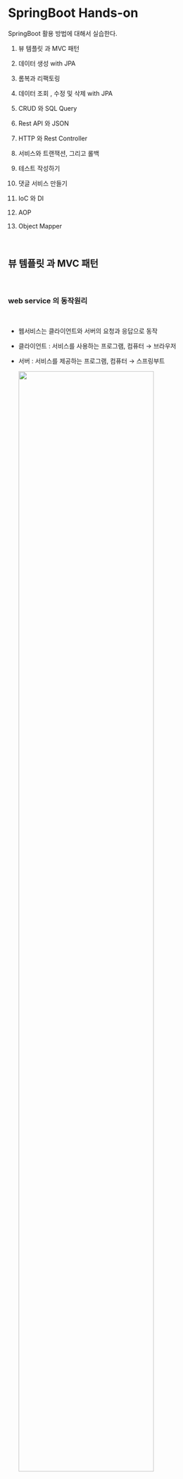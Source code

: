 #  SpringBoot Hands-on
 
SpringBoot 활용 방법에 대해서 실습한다.  

1. 뷰 템플릿 과 MVC 패턴

2. 데이터 생성 with JPA

3. 롬복과 리팩토링

4. 데이터 조회 , 수정 및 삭제  with JPA

5. CRUD 와 SQL Query

6. Rest API 와 JSON 

7. HTTP 와 Rest Controller

8. 서비스와 트랜잭션, 그리고 롤백

9. 테스트 작성하기

10. 댓글 서비스 만들기

11. IoC 와 DI

12. AOP

13. Object Mapper

<br/>

##  뷰 템플릿 과 MVC 패턴


<br/>

### web service 의 동작원리  

<br/>

- 웹서비스는 클라이언트와 서버의 요청과 응답으로 동작
- 클라이언트 : 서비스를 사용하는 프로그램, 컴퓨터 → 브라우저
- 서버 : 서비스를 제공하는 프로그램, 컴퓨터 → 스프링부트

  <img src="./assets/springboot_webservice.png" style="width: 80%; height: auto;"/>  

<br/>

hello world 출력 과정  

<br/>

- 스프링 부트 실행
- src - main - java - 기본패키지 - 메인 메소드를 가진 클래스 실행 (Run)
- Tomcat started on port(s) 8080 (http) → 웹 서버 실행 (동작)
- localhost:8080 → 내 컴퓨터의 서버 주소:포트번호, 포트번호 8080에서
  스프링 부트가 동작
- localhost:8080/hello.html → 'hello world' 출력 → 내 컴퓨터의 8080 
  번호에서 수행되고 있는 서버에게 hello.html 파일 요청  
  localhost:8080/hello.html  : 내 컴퓨터의 8080 번호에서 수행되고 있는 서버에게 hello.html 파일 요청
- src - main  - resources - static - hello.html → static
  폴더에서 파일을 찾아서 그 안의 HTML 코드를 응답으로 전송  

<br/>

### 뷰 템플릿의 필요성과 머스테치  

<br/>

- 웹페이지의 변수를 활용하는 뷰 템플릿과 분야별 담당자를 나누는 MVC 패턴
- 사용자 수마다 생성되는 페이지 ? → 화면을 담당하는 기술인 뷰 템플릿을 통해 극복
- 뷰 템플릿 : 웹 페이지를 하나의 틀로 만들고 변수를 삽입해 틀이 되는 페이지가 
- 변수의 값에 따라서 수많은 페이지로 변화 
- 스프링 부트의 머스테치 (Mustache) : 뷰 템플릿을 만드는 도구 ( Thymeleaf , JSP )
- 뷰 템플릿에는 처리 과정을 담당하는 Controller와 데이터를 관리하는 Model가 존재
- MVC 패턴 : 화면, 처리, 데이터를 각 담당자 별로 나누는 기법

  <img src="./assets/mvc1.png" style="width: 80%; height: auto;"/>  

  앞에 글자를 따서 MVC 라 부름.   
  
  <img src="./assets/mvc2.png" style="width: 60%; height: auto;"/>

<br/>

이제 지난번 생성했던 firstproject 를 intelliJ를 사용하여 오픈한다.  

<br/>

뷰 템플릿의 위치는  

프로젝트명 -> src -> main -> resources -> templates 에  생성한다.  

<img src="./assets/mvc3.png" style="width: 80%; height: auto;"/>  

<br/>

마우스 오른쪽 버튼 클릭하고 New File 선택하고 greetings.mustache 생성한다.  

제일 처음 생성하면 mustache 화일을 인식하지 못한다. plugin 설치 필요.  

<img src="./assets/mvc4.png" style="width: 80%; height: auto;"/>  

<br/>

IntelliJ 에서 Help -> Find Action 으로 이동한다.  

<img src="./assets/mvc5.png" style="width: 80%; height: auto;"/>  

<br/>

plugins입력하고 엔터를 친다.  

<img src="./assets/mvc6.png" style="width: 80%; height: auto;"/>  

<br/>

market place를 선택 한후 mustache를 입력하면 아래와 같이 나오고 첫번째 항목 선택후 Install 한다.  

<img src="./assets/mvc7.png" style="width: 80%; height: auto;"/>  

<br/>

다시 한번 greetings.mustache 생성을 해보면 에러 없이 생성이 된다.    

<img src="./assets/mvc8.png" style="width: 80%; height: auto;"/>

doc를 입력하고 tab을 누르면 자동으로 코드가 생성이 된다.  

<img src="./assets/mvc9.png" style="width: 80%; height: auto;"/>

<br/>

body tag 안에 값을 입력한다.

```html
<body>
    <h1>안녕하세요 반갑습니다.</h1> 
</body>
```  

<br/>

view template 이제 완성이 되었고 이것을 보기 위해서는 controller 가 필요하다.  

<br/>

### 컨트롤러 만들기   

<br/>  

컨트롤러는 아래와 같은 순서로 만든다.  

프로젝트명 -> src -> main -> java -> 기본 패키지 -> 'controller' package 생성   

기본 패키지명 위에서 마우스 오른쪽 키 클릭하고 New -> Package 선택  

<img src="./assets/controller1.png" style="width: 80%; height: auto;"/>  

아래와 같이 창이 뜨면 끝에 controller 이름을 붙여 넣는다.  

<img src="./assets/controller2.png" style="width: 60%; height: auto;"/>  

<br/>

controller 안에 java class를 생성합니다.  
New -> Java Class 선택 하고 FirstController라는 이름으로 생성.  

<img src="./assets/controller3.png" style="width: 80%; height: auto;"/>  

생성한 view template과 controller를 연결해 주기 위한 코드를 작성합니다.  


class 위에 @Controller 라는 Annotation을 입력하면 자동으로 import 가 삽입됩니다.  

<img src="./assets/controller4.png" style="width: 80%; height: auto;"/>  

Auto import가 안되면 Preferences ( 윈도우는 settings ) -> Editor -> General -> Auto import 에서 아래와 같이 체크를 하고 always옵션을 선택한다.  
배제된 항목이 있는지도 확인합니다.  

<img src="./assets/auto_import.png" style="width: 80%; height: auto;"/>  

<br/>

Method 를 추가합니다.  

url 연결 요청을 하기 위해 @GetMapping를 사용합니다.  ( Rest API )  

응답 페이지 설정 을 위해 return "페이지명" 을 입력합니다.  

이 페이지 명은 mustache의 화일명인 greetings 입니다.  
( 페이지명의 파일을 찾아서 브라우저로 전송  )

```java
package com.example.firstproject.controller;

import org.springframework.stereotype.Controller;
import org.springframework.web.bind.annotation.GetMapping;

@Controller
public class FirstController {
    @GetMapping("/hi")
    public String niceToMeetYou() {
        return "greetings";
    }
}
```  

자동으로 import 코드가 생성되지 않으면 import Class를 클릭한다.  

<img src="./assets/controller6.png" style="width: 80%; height: auto;"/> 

서버실행은 메인 method인 FirstprojectApplication 에서 실행하는데 이미 서비스가 기동되어 있으면 rerun (재시작) 아이콘을 한다.  

<br/>

web browser에서 http://localhost:8080/hi 를 입력하면 에러 메시지를 볼 수 있다.  

<img src="./assets/controller7.png" style="width: 60%; height: auto;"/>   

GetMapping의 옆에 지구본 모양을 클릭하면 API를 테스트 할수 있는 기능이 있다.   

Generate request in HTTP Client를 클릭한다.  

<img src="./assets/controller8.png" style="width: 80%; height: auto;"/>

<br/>

Rest API를 테스트 할수 있는 화면이 나오고 왼쪽 녹색 화살표를 클릭하면 테스트가 진행이되고 아래 콘솔 화면에 결과 값이 나온다.  

<img src="./assets/controller9.png" style="width: 80%; height: auto;"/>   

<br/>

데이터  흐름은 다음과 같다.  
 
<img src="./assets/controller10.png" style="width: 80%; height: auto;"/>

이제 뷰페이지에 변수를 삽입을 해 봅니다.  

mustache 화일에서 아래와 같이 {{변수이름}} 을 사용하여 수정합니다.  

```html
<body>
    <h1>{{username}} 반갑습니다.</h1>
</body>
```  

위와 같이 설정하고 재시작 버튼 클릭 한 후 브라우저에서 실행을 하면 아래와 같이 에러가 발생합니다.  

<img src="./assets/controller11.png" style="width: 80%; height: auto;"/>  

username 이라는 변수를 못 찾아서 에러가 발생했고 모델을 만들어서 에러를 제거 해야 합니다.  

<br/>

### 모델 만들기   

<br/>  

페이지에 변수 삽입 + 템플릿 변수를 활용하기 위해 모델을 사용합니다.  

Controller에 Model 받아오기 위해 파라미터에 추가 합니다.  

```java
package com.example.firstproject.controller;

import org.springframework.stereotype.Controller;
import org.springframework.ui.Model;
import org.springframework.web.bind.annotation.GetMapping;

@Controller
public class FirstController {
    @GetMapping("/hi")
    public String niceToMeetYou(Model model) {
        model.addAttribute("username", "jake lee"); //변수 등록
        return "greetings";
    }
}
```  
<br/>

Model class를 인식하지 못하여 붉은색으로 표시되며 import class를 클릭하면 import 가 삽입됩니다.  

<img src="./assets/model1.png" style="width: 80%; height: auto;"/>  

재시작 아이콘을 클릭하여 재기동 하고 웹 브라우저에서 확인 합니다.  

<img src="./assets/model2.png" style="width: 80%; height: auto;"/> 

<br/>

전체 흐름은 다음과 같다.  

<img src="./assets/model3.png" style="width: 100%; height: auto;"/> 


<br/>

## 데이터 생성 with JPA

<br/>

### JPA 

<br/>

JPA란 자바 ORM(Object Relational Mapping) 기술에 대한 API 표준 명세를 의미합니다.  

JPA는 특정 기능을 하는 라이브러리가 아니고, ORM을 사용하기 위한 인터페이스를 모아둔 것입니다.  

JPA는 자바 어플리케이션에서 관계형 데이터베이스를 어떻게 사용해야 하는지를 정의하는 방법중 한 가지 입니다.  

JPA는 단순히 명세이기 때문에 구현이 없습니다.  

JPA를 정의한 javax.persistence 패키지의 대부분은 interface , enum , Exception, 그리고  Annotation 들로 이루어져 있습니다.  

JPA의 핵심이 되는 EntityManager 는 아래와 같이 javax.persistence 패키지 안에 interface 로 정의되어 있습니다.  

JPA를 사용하기 위해서는 JPA를 구현한 Hibernate, EclipseLink, DataNucleus 같은 ORM 프레임워크를 사용해야 합니다.

우리가 Hibernate를 많이 사용하는 이유는 가장 범용적으로 다양한 기능을 제공하기 때문입니다.

<img src="./assets/jpa1.png" style="width: 100%; height: auto;"/> 

<br/>

### Hibernate 

<br/>

Hibernate는 JPA의 구현체 중 하나입니다.  

Hibernate는 SQL을 사용하지 않고 직관적인 코드(메소드)를 사용해 데이터를 조작할 수 있습니다.

Hibernate가 SQL을 직접 사용하지 않는다고 해서 JDBC API를 사용하지 않는 것은 아닙니다.

Hibernate가 지원하는 메소드 내부에서는 JDBC API가 동작하고 있으며, 단지 개발자가 직접 SQL을 작성하지 않을 뿐 입니다.

<img src="./assets/jpa2.png" style="width: 100%; height: auto;"/>   

JPA와 Hibernate는 마치 자바의 interface와 해당 interface를 구현한 class와 같은 관계입니다.   

<img src="./assets/jpa3.png" style="width: 100%; height: auto;"/>   

위 사진은 JPA와 Hibernate의 상속 및 구현 관계를 나타낸 것입니다.  

JPA의 핵심인 EntityManagerFactory , EntityManager , EntityTransaction 을 Hibernate에서는 각각 SessionFactory , Session , Transaction 으로 상속받고 각각 Impl로 구현하고 있음을 확인할 수 있습니다.  

<br/>

### Spring Data JPA 

<br/>

Spring Data JPA는 Spring에서 제공하는 모듈 중 하나로 JPA를 쉽고 편하게 사용할 수 있도록 도와줍니다.  

기존에 JPA를 사용하려면 EntityManager를 주입받아 사용해야 하지만,  
Spring Data JPA는 JPA를 한단계 더 추상화 시킨 Repository 인터페이스를 제공합니다.  

Spring Data JPA가 JPA를 추상화 했다는 말은, Spring Data JPA의 Repository의 구현에서 JPA를 사용하고 있다는 것입니다.  

사용자가 Repository 인터페이스에 정해진 규칙대로 메소드를 입력하면,  
Spring이 알아서 해당 메소드 이름에 적합한 쿼리를 날리는 구현체를 만들어서 Bean으로 등록해줍니다.  

<img src="./assets/jpa4.png" style="width: 80%; height: auto;"/>

<br/>

### Hibernate와 Spring Data JPA의 차이점
 
<br/>

하이버네이트는 JPA 구현체이고, 스프링 데이터 JPA는 JPA에 대한 데이터 접근의 추상화라고 말할 수 있습니다.  

스프링 데이터 JPA는 GenericDao라는 커스텀 구현체를 제공합니다. 이것의 메소드의 명칭으로 JPA 쿼리들을 생성할 수 있습니다.   

Spring Data를 사용하면 Hibernate, Eclipse Link 등의 JPA 구현체를 사용할 수 있습니다.  

또 한가지는 @Transaction 어노테이션을 통해 트랜잭션 영역을 선언하여 관리할 수 있습니다.  

Hibernate는 낮은 결합도의 이점을 살린 ORM 프레임워크로써 API 레퍼런스를 제공합니다.  

여기서 반드시 기억해야할 점은 Spring Data JPA는 항상 Hibernate와 같은 JPA 구현체가 필요합니다.  

<br/>

### Spring Data JPA로 데이터 생성하기  
 
<br/>

이번 예제는 H2 라고하는 SpringBoot에서 제공하는 메모리 DB를 사용합니다.  

<img src="./assets/spring_data_jpa1.png" style="width: 80%; height: auto;"/>  


Database는 SQL만 이해를 하고 Java 라는 언어를 이해를 하지 못한다.  

<img src="./assets/spring_data_jpa2.png" style="width: 80%; height: auto;"/>  

Java에서 DB에서 명령하기 위해 JPA를 사용한다.  

<img src="./assets/spring_data_jpa4.png" style="width: 80%; height: auto;"/>  

<br/>

JPA 와 H2 DB 를 사용하기 위해서는 project 구성시 Dependency에 추가 해야한다.  

<img src="./assets/spring_data_jpa3.png" style="width: 80%; height: auto;"/>  

JPA 핵심 도구는 Entity 와 Repository로 구성.  

<img src="./assets/spring_data_jpa5.png" style="width: 80%; height: auto;"/>  

Entity는 Java 객체를 DB가 이해 할수 있도록 규격화 한다.  

<img src="./assets/spring_data_jpa6.png" style="width: 80%; height: auto;"/>  

Repository는 DB에 전달하고 실행하는 기능을 담당한다.  

<img src="./assets/spring_data_jpa7.png" style="width: 80%; height: auto;"/>

이제 DTO를 Entity로 변환하고 Repository를 통해 DB에 저장하는 시나리오를 개발해 본다.  

<img src="./assets/spring_data_jpa8.png" style="width: 80%; height: auto;"/>  

- DTO : DTO(Data Transfer Object) 는 계층 간 데이터 교환을 하기 위해 사용하는 객체로, DTO는 로직을 가지지 않는 순수한 데이터 객체(getter & setter 만 가진 클래스)입니다.  

- VO : VO(Value Object) 값 오브젝트로써 값을 위해 쓰입니다.   

  read-Only 특징(사용하는 도중에 변경 불가능하며 오직 읽기만 가능)을 가집니다.  

  DTO와 유사하지만 DTO는 setter를 가지고 있어 값이 변할 수 있습니다.

<br/>

1단계 : Form에서 데이터를 DTO를 통해 Controller로 가져온다.  

<img src="./assets/spring_data_jpa9.png" style="width: 80%; height: auto;"/>  

<br/>

입력 폼을 만듭니다.  

../templates/articles/new.mustache
```html
<form class="container" action="/articles/create" method="post">
    <div class="mb-3">
        <label class="form-label">제목</label>
        <!-- 입력값: title -->
        <input type="text" class="form-control" name="title">
    </div>
    <div class="mb-3">
        <label class="form-label">내용</label>
        <!-- 입력값: content -->
        <textarea class="form-control" rows="3" name="content"></textarea>
    </div>
    <button type="submit" class="btn btn-primary">Submit</button>
</form>
```

<br/>

ArticleController를 생성한다.  

../controller/ArticleController
```java
package com.example.firstproject.controller;
import org.springframework.stereotype.Controller;
import org.springframework.web.bind.annotation.GetMapping;
@Controller
public class ArticleController {
    @GetMapping("/articles/new")
    public String newArticleForm() {
        return "articles/new";
    }
}
```  

<br/>

폼 데이터를 전송한다.    

../templates/articles/new.mustache
```html
<form class="container" action="/articles/create" method="post">
    <div class="mb-3">
        <label class="form-label">제목</label>
        <!-- 입력값: title -->
        <input type="text" class="form-control" name="title">
    </div>
    <div class="mb-3">
        <label class="form-label">내용</label>
        <!-- 입력값: content -->
        <textarea class="form-control" rows="3" name="content"></textarea>
    </div>
    <button type="submit" class="btn btn-primary">Submit</button>
</form>
```  

<br/>

폼 데이터를 받는다.    

<img src="./assets/spring_data_jpa9_1.png" style="width: 80%; height: auto;"/>

../controller/ArticleController
```java
package com.kt.edu.firstproject.controller;

import com.kt.edu.firstproject.dto.ArticleForm;
import org.springframework.stereotype.Controller;
import org.springframework.web.bind.annotation.GetMapping;
import org.springframework.web.bind.annotation.PostMapping;

@Controller
public class ArticleController {
    @GetMapping("/articles/new")
    public String newArticleForm() {
        return "articles/new";
    }
    @PostMapping("/articles/create")
    public String createArticle(ArticleForm form) {
        System.out.println(form.toString());
        return "";
    }
}
```  

<br/>

DTO를 생성한다.  

../dto/ArticleForm
```java
package com.kt.edu.firstproject.dto;

public class ArticleForm {
    private String title;
    private String content;

    public ArticleForm(String title, String content) {
        this.title = title;
        this.content = content;
    }
    @Override
    public String toString() {
        return "ArticleForm{" +
                "title='" + title + '\'' +
                ", content='" + content + '\'' +
                '}';
    }
}
```  

<br/>

2단계 : DTO를 Entity 로 변환한다.    

<img src="./assets/spring_data_jpa10.png" style="width: 80%; height: auto;"/>  

<br/>

Entity를 생성한다.  

../controller/ArticleController
```java
...
@Controller
public class ArticleController {
    ...
    @PostMapping("/articles/create")
    public String createArticle(ArticleForm form) {
        System.out.println(form.toString());
        // 1. Dto를 Entity 변환
        Article article = form.toEntity();
        // 2. Repository에게 Entity를 DB로 저장하게 함
        return "";
    }
}
```   

Article 라인에 붉은 전구가 들어오고 클릭하여 create class를 클릭한다.  

<img src="./assets/spring_data_jpa11.png" style="width: 80%; height: auto;"/>  


Destination Package에는 entity 를 입력한다.  

<img src="./assets/spring_data_jpa12.png" style="width: 80%; height: auto;"/>  

entity 폴더가 생성이 되고 Article이 생성된 것을 확인 할 수 있다.  

<img src="./assets/spring_data_jpa13.png" style="width: 80%; height: auto;"/>  

<br/>

Article class에 entity를 작성한다.  DTO와 유사하다.  

../entity/Article
```java
package com.kt.edu.firstproject.entity;

import jakarta.persistence.Column;
import jakarta.persistence.Entity;
import jakarta.persistence.GeneratedValue;
import jakarta.persistence.Id;

@Entity //DB가 해당 객체를 인식 가능
public class Article {

    @Id   // 대표 값
    @GeneratedValue // 자동생성

    private Long id;

    @Column
    private String title;

    @Column
    private String content;
    public Article(Long id, String title, String content) {
        this.id = id;
        this.title = title;
        this.content = content;
    }


    @Override
    public String toString() {
        return "Article{" +
                "id=" + id +
                ", title='" + title + '\'' +
                ", content='" + content + '\'' +
                '}';
    }
}
```

<br/>

Form 에  Entity로 변환하기 위해 toEntity Method를 생성한다.  

toEntity에 마우스를 가지고 가면 create method 가 나오고 클릭하면 ArticleForm으로 이동하여 method를 만들수 있다.  

<img src="./assets/spring_data_jpa14.png" style="width: 80%; height: auto;"/>  

<br/>

../dto/ArticleForm
```java
package com.example.firstproject.dto;
import com.example.firstproject.entity.Article;
public class ArticleForm {
    ...
    public Article toEntity() {
        return new Article(null, title, content);
    }
}
```  

<br/>

3단계 : 데이터를 저장한다.      

<br/>

ArticleRepository 에  Repository를 추가한다.  

<br/>

../controller/ArticleRepository
```java
...
@Controller
public class ArticleController {
    ...
    private ArticleRepository articleRepository; //추가

    @PostMapping("/articles/create")
    public String createArticle(ArticleForm form) {
        System.out.println(form.toString());
        // 1. Dto를 Entity 변환
        Article article = form.toEntity();
        // 2. Repository에게 Entity를 DB로 저장하게 함
        Article saved = articleRepository.save(article); //추가
        return "";
    }
}
```   

<br/>

Repository를 작성한다.  
먼저 repository 패키지를 생성한다.  
- 이름 : com.kt.edu.firstproject.repository


<img src="./assets/spring_data_jpa15.png" style="width: 80%; height: auto;"/>  

<br/>

repository 패키지 위에서 마우스 오른쪽 버튼을 눌러 ArticleRepository 라는 `Interface` 를 생성한다.  

<img src="./assets/spring_data_jpa16.png" style="width: 80%; height: auto;"/>  

extends 라는 구문은 상속을 받는 다는 의미이며 여기서는 CRUD를 새로 구현할 필요가 없다.  

../repository/ArticleRepository  
```java
ppackage com.kt.edu.firstproject.repository;

import com.kt.edu.firstproject.entity.Article;
import org.springframework.data.repository.CrudRepository;

public interface ArticleRepository extends CrudRepository<Article, Long> {
}
```  

ArticleRepository 가 작성이 되면 ArticleController 로 이동하여 에러난 부분을 수정한다.   ( import class 등 )    

```java
@Controller
public class ArticleController {
// 이전
    private ArticleRepository articleRepository;
```  
<br/>

추가적으로 repository 객체를 생성하지 않고 AutoWired를 추가하면
springboot가 알아서 처리한다.  

```java
@Controller
public class ArticleController {
    // 이후
    @Autowired // 스프링 부트가 미리 생성해놓은 리파지터리 객체를 가져옴(DI)
    private ArticleRepository articleRepository;
```  

<br/>

테스트를 하기 위해 System.out 로직을 삽입한다.  

../controller/ArticleController
```java
package com.kt.edu.firstproject.controller;

import com.kt.edu.firstproject.dto.ArticleForm;
import com.kt.edu.firstproject.entity.Article;
import com.kt.edu.firstproject.repository.ArticleRepository;
import org.springframework.beans.factory.annotation.Autowired;
import org.springframework.stereotype.Controller;
import org.springframework.web.bind.annotation.GetMapping;
import org.springframework.web.bind.annotation.PostMapping;

@Controller
public class ArticleController {

    @Autowired // 스프링 부트가 미리 생성해놓은 리파지터리 객체를 가져옴(DI)
    private ArticleRepository articleRepository;

    @GetMapping("/articles/new")
    public String newArticleForm() {
        return "articles/new";
    }
    @PostMapping("/articles/create")
    public String createArticle(ArticleForm form) {
        System.out.println(form.toString());
        //1. DTO를 를 변환 , entity
        Article article = form.toEntity();
        System.out.println(article.toString());
        
        // 2. Repository에게 Entity를 DB로 저장하게 함
        Article saved = articleRepository.save(article);
        System.out.println(saved.toString());

        return "";
    }
}
```  

<br/>

4단계 : 데이터를 저장 확인.      

<br/>  

<img src="./assets/spring_data_jpa17.png" style="width: 100%; height: auto;"/>  

프로젝트를 재시작하고 웹 브라우저에서 값을 입력하고 submit을 한다.  

<img src="./assets/spring_data_jpa18.png" style="width: 100%; height: auto;"/>  

IntelliJ의 console에 id 값이 1로 되어 있는것을 확인 할 수 있다.  

<img src="./assets/spring_data_jpa19.png" style="width: 100%; height: auto;"/>  

한번더 submit을 하면 id 가 2로 증가가 된다.  

<br/>

5단계 : H2 DB 접속 및 설정      

<br/> 

SpringBoot는 내부적으로 H2 Database 를 사용하며 H2 DB 접근을 위해서는 아래 설정값을 추가한다.  

../resources/application.properties  
```bash
# h2 DB, 웹 콘솔 접근 허용
spring.h2.console.enabled=true
```  

프로젝트 재기동을 하고 웹 브라우저에서 http://localhost:8080/h2-console 를 입력한다.   

처음부터 접속하면 바로 에러가 발생을 한다.  

IntelliJ 화면에서 찾기 ( 맥 기준 : cmd + F) 사용하여 jdbc로 검색하면 아래 내용을 확인 할 수 있다.  

<img src="./assets/spring_data_jpa20.png" style="width: 100%; height: auto;"/> 

url 을 복사해사 웹 브라우저의 h2 web admin의 JDBC URL 에 붙여 넣기하고 connect 한다.  ( url은 재기동시 계속 변경된다. 향후에 고정 하는 방법 설명 예정 )  

<img src="./assets/spring_data_jpa21.png" style="width: 100%; height: auto;"/>  

접속이 성공하면 아래와 같이 나온다.  
ARTICLE 테이블을 선택 하고 RUN 버튼을 클릭하여 데이터를 조회한다.  

<img src="./assets/spring_data_jpa22.png" style="width: 100%; height: auto;"/>  

데이터가 아무것도 조회 되지 않는다. H2 DB는 메모리 DB이기 때문에 재기동하면
데이터가 삭제가 된다.  

이제 웹에서 http://localhost:8080/articles/new 입력하고 다시 데이터를 보내본다.    

데이터 1건이 입력 된 것을 확인 할 수 있다.  

<img src="./assets/spring_data_jpa23.png" style="width: 100%; height: auto;"/>  


<br/>

## 롬복과 리팩토링

<br/>

### Lombok 과 Refactoring

<br/>

롬복 ( Lombok ) 이란 소스를 간소화 시켜주는 라이브러리 이다.  
필수 코드 기입 최소화 및 로깅 기능을 개선 할 수 있다.

<img src="./assets/lombok1.png" style="width: 100%; height: auto;"/>    

리팩토링 ( Refactoring ) 이란 코드의 구조 성능의 개선을 말한다.  


롬복을 설치한다.  ( IntelliJ는 이미 포함이 되어 있음 )
롬복을 설치한 이후에 pom 파일에 아래 내용을 추가한다.  

pom.xml
```bash
<dependency>
    <groupId>org.projectlombok</groupId>
    <artifactId>lombok</artifactId>
    <optional>true</optional>
</dependency>
```  

<br/>

아래와 같이 추가 하면 된다.  

<img src="./assets/lombok2.png" style="width: 100%; height: auto;"/>   

<br/>

M으로 표시된 아이콘이 보이고  Load Maven Changes 라고 나오는데  이것을 클릭한다.  

<img src="./assets/lombok3.png" style="width: 100%; height: auto;"/>   

화면 하단에 아래와 같이 라이브러리를 다운 받기 시작한다. 시간이 좀 소요된다.    

<img src="./assets/lombok4.png" style="width: 100%; height: auto;"/>  

다운이 완료가 되면 오른쪽에 Maven Tab을 클릭하고 Dependency에 가면 라이브러리가 추가 된것을 확인 할 수 있다.   

<img src="./assets/lombok5.png" style="width: 100%; height: auto;"/>   

<br/>

### Lombok 플러그인 설치

<br/>

Intellij 2020.3 버전부터는 Lombok Plugin을 기본으로 제공하고 있습니다. 

이하 버전에서는 상단 Help > Find Action > Plugins > "lombok" 검색 > Install 클릭하여 설치합니다.

<img src="./assets/lombok6.png" style="width: 100%; height: auto;"/>    

설치가 완료되면 IntelliJ 를 재시작합니다.  

plugins를 활성화 하기 위해서 Preferences > Build, Execution, Deployment > Compiler > Annotation Processors에서 Enable annotation processing을 체크해줍니다. 

<img src="./assets/lombok7.png" style="width: 100%; height: auto;"/>    


<br/>

### refactoring

<br/>

Intellij 2020.3 버전부터는 Lombok Plugin을 기본으로 제공하고 있습니다.   

ArticleForm java 화일에서 생성사와 toString을 지우고 Annotation을 추가한다.  

붉은색으로 글씨가 나오기 때문에 import class를 해준다.  

../dto/ArticleForm
```java
package com.kt.edu.firstproject.dto;

import com.kt.edu.firstproject.entity.Article;

@AllArgsConstructor
@ToString
public class ArticleForm {
    private String title;
    private String content;

    public Article toEntity() {
        return new Article(null,title,content);
    }
}
```  

<br/>

Article 화일도 수정한다.  

../entity/Article
```java
package com.kt.edu.firstproject.entity;

import jakarta.persistence.Column;
import jakarta.persistence.Entity;
import jakarta.persistence.GeneratedValue;
import jakarta.persistence.Id;

@Entity
@AllArgsConstructor
@ToString
public class Article {
    @Id
    @GeneratedValue
    private Long id;
    
    @Column
    private String title;
    
    @Column
    private String content;
}
```  

<br/>

로그 남기는 Slf4j 를 사용하고  System.out.println을 대체한다.  

../controller/ArticleController  
```java
package com.kt.edu.firstproject.controller;

import com.kt.edu.firstproject.dto.ArticleForm;
import com.kt.edu.firstproject.entity.Article;
import com.kt.edu.firstproject.repository.ArticleRepository;
import org.springframework.beans.factory.annotation.Autowired;
import org.springframework.stereotype.Controller;
import org.springframework.web.bind.annotation.GetMapping;
import org.springframework.web.bind.annotation.PostMapping;

@Slf4j // 로깅을 위한 롬복 어노테이션
@Controller
public class ArticleController {

    @Autowired // 스프링 부트가 미리 생성해놓은 리파지터리 객체를 가져옴(DI)
    private ArticleRepository articleRepository;

    @GetMapping("/articles/new")
    public String newArticleForm() {
        return "articles/new";
    }
    @PostMapping("/articles/create")
    public String createArticle(ArticleForm form) {
        log.info(form.toString());    // println() 을 로깅으로 대체!

        //1. DTO를 를 변환 , entity
        Article article = form.toEntity();
        log.info(article.toString());    // println() 을 로깅으로 대체!

        // 2. Repository에게 Entity를 DB로 저장하게 함
        Article saved = articleRepository.save(article);
        log.info(saved.toString());   // println() 을 로깅으로 대체!

        return "";
    }
}
```  

프로젝트를 재시동하고 웹 브라우저에서 http://localhost:8080/articles/new 로 접속하여 submit 을 하면 다시 데이터가 생성이 된다.  

<img src="./assets/lombok8.png" style="width: 80%; height: auto;"/> 

log 형태로 system.out보다 더 많은 데이터가 나오는 것을 볼 수 있다.  


<br/>

## 데이터 조회 , 수정 및 삭제 with JPA

<br/>

### 데이터 조회

<br/>

데이터 조회 흐름

<img src="./assets/jpa_read1.png" style="width: 80%; height: auto;"/>    

기존에 생성한 프로젝트는 웹브라우저 를 통하여 데이터를 전달 받았고 우리는
http://localhost:8080/articles/1 이런 형태로 데이터를 조회하고자 한다. ( 1은 테이블의 key 값 )  

데이터를 받아주기 위한 controller를 생성합니다.  
ArticleController가 있기 때문에 아래 처럼 추가합니다.  

- URL요청 처리
  @GetMapping("/articles/{id}")
- URL에서 id를 변수로 가져오기
  @PathVariable   

../controller/ArticleController  
```java
...
@Controller
@Slf4j
public class ArticleController {
    ...
    @GetMapping("/articles/{id}") // 해당 URL요청을 처리 선언
    public String show(@PathVariable Long id) { // URL에서 id를 변수로 가져옴
        log.info("id = " + id);
        return "";
    }
}
```  

재기동을 하고 웹 브라우저에서 http://localhost:8080/articles/1 호출하면 IntelliJ Console에서 로그 정보를 통해 id 가 1인 값이 전달 된것을 확인 할 수 있다.  

<img src="./assets/jpa_read2.png" style="width: 80%; height: auto;"/>   

아래 단계를 통해 데이터를 가져온다.

- 1단계 : id로 데이터를 가져오기 
- 2단계 : 가져온 데이터를 모델에 등록
- 3단계 : 보여줄 페이지를 설정 

<br/> 

<img src="./assets/jpa_read3.png" style="width: 80%; height: auto;"/>   

데이터를 가져오는 것은 Repository의 역할이다.  

findById는 이미 Repository Interface에 정의된 method 이고 여기에
구현을 하면 된다.  ( interface는 껍데기만 있음 )  

../controller/ArticleController
```java
      // 1: id로 데이터를 가져옴!
        Article articleEntity = articleRepository.findById(id).orElse(null);  // orElse는 데이터가 없으면 다른 값 return
        return "";
 ```  

view에서 데이터를 보여주기 위해 가져온 데이터를 모델에 등록한다.  

<img src="./assets/jpa_read4.png" style="width: 80%; height: auto;"/>   

<br/>

show 매개변수에  model 을 추가한다.  

../controller/ArticleController
```java
public String show(@PathVariable Long id, Model model) { // URL에서 id를 변수로 가져옴
        log.info("id = " + id);

        // 1: id로 데이터를 가져옴!
        Article articleEntity = articleRepository.findById(id).orElse(null);  // orElse는 데이터가 없으면 다른 값 return
        // 2: 가져온 데이터를 모델에 등록!
        model.addAttribute("article", articleEntity);
        
        return "";
```  

데이터를 보여 주기 위해 페이지를 설정한다.  
articles 폴더에 show 라는 mustache 파일이 있다고 가정한다.  

../controller/ArticleController
```java
      // 1: id로 데이터를 가져옴!
        Article articleEntity = articleRepository.findById(id).orElse(null);  // orElse는 데이터가 없으면 다른 값 return
        // 2: 가져온 데이터를 모델에 등록!
        model.addAttribute("article", articleEntity);
        // 3: 보여줄 페이지를 설정!
        return "articles/show";
 ```  

 mustache 화일을 만들기 위해서 resourcs > templates > articles로 이동하여 New > File 선택하고 화일명을 입력한다.  
 
<img src="./assets/jpa_read5.png" style="width: 80%; height: auto;"/>   

 ../articles/show.mustache
 ```html
 
<style>
    table, th, td {
        border: 1px solid black;
    }
</style>

<table class="table" style="width:50%">
    <thead>
    <tr>
        <th scope="col">ID</th>
        <th scope="col">Title</th>
        <th scope="col">Content</th>
    </tr>
    </thead>
    <tbody>
    {{#article}}
        <tr>
            <th>{{id}}</th>
            <td>{{title}}</td>
            <td>{{content}}</td>
        </tr>
    {{/article}}
    </tbody>
</table>
 ```  
프로젝트를 재기동하고 웹 브라우저에서  http://localhost:8080/articles/new 를 접속을하고 데이터를 생성한다.   

그리고  http://localhost:8080/articles/1 를 호출 해본다.  
아래와 같은 에러가 발생한다.  

<img src="./assets/jpa_read6.png" style="width: 80%; height: auto;"/>   

entity에 Default 생성자가 없다는 에러 이다.
Default 생성자는 파라미터가 하나도 없는 생성자이다.  
  
```bash
No default constructor for entity: : com.kt.edu.firstproject.entity
```  

Article 자바 화일에 lombok을 이용하여 생성자를 생성한다.  
```bash
...
@Entity
@AllArgsConstructor
@NoArgsConstructor // Default 생성자 추가
@ToString
public class Article {
    @Id
    @GeneratedValue
    private Long id;
...
}
```  

재기동 하면 데이터가 삭제가 되기 때문에 다시 한번 데이터를 입력한다.   

입력 후에  http://localhost:8080/articles/1 를 호출 하면
아래 화면을 볼수 있습니다.  

<img src="./assets/jpa_read7.png" style="width: 80%; height: auto;"/>  


<br/>

### 데이터 전체 조회

<br/>

데이터 전체 조회 흐름

<img src="./assets/jpa_list1.png" style="width: 80%; height: auto;"/>    

ArticleController 에 index라는 메소드를 생성한다.  

../controller/ArticleController  
```java
...
@Controller
@Slf4j
public class ArticleController {
    ...
    @GetMapping("/articles")
    public String index() {
        // 1: 모든 Article을 가져온다!
        // 2: 가져온 Article 묶음을 뷰로 전달!
        // 3: 뷰 페이지를 설정!
        return "";
    }
}
```  

<br/>

controller 흐름  

<img src="./assets/jpa_list2.png" style="width: 80%; height: auto;"/>    

<br/>

Article 데이터를 가져오기 위해서는 Repository가 필요하고 findAll 함수는 모든 데이터를 가져오는 기능을 한다.  

데이터 묶음을 가져오기 위해 List를 사용한다.  

../controller/ArticleController  
```java
...
@Controller
@Slf4j
public class ArticleController {
    ...
    @GetMapping("/articles")
    public String index() {
        // 1: 모든 Article을 가져온다!
        List<Article> articleEntityList = articleRepository.findAll();
        // 2: 가져온 Article 묶음을 뷰로 전달!
        // 3: 뷰 페이지를 설정!
        return "";
    }
}
```  

findAll 함수에 마우스를 올리면 타입이 불일치 하는 것을 알 수 있다.  
이때 캐스팅을 해야 한다.  

<img src="./assets/jpa_list3.png" style="width: 80%; height: auto;"/>    

Iterable로 변경하면 에러가 사라진다.  

../controller/ArticleController  
```java
...
@Controller
@Slf4j
public class ArticleController {
    ...
    @GetMapping("/articles")
    public String index() {
        // 1: 모든 Article을 가져온다!
        Iterable<Article> articleEntityList = articleRepository.findAll();
        // 2: 가져온 Article 묶음을 뷰로 전달!
        // 3: 뷰 페이지를 설정!
        return "";
    }
}
```  

Iterable을 익숙한 ArrayList로 변경해보자.   

repository 폴더로 이동하여 ArticleRepository를 클릭한다.  

<img src="./assets/jpa_list4.png" style="width: 80%; height: auto;"/>   

ArticleRepository는 CrudRepository를 오버라이딩 하여 새로운 method를 만들어 줍니다.  

interface 안에서 마우스 오른쪽을 클릭하고 Generate > Override를 선택합니다.   

<img src="./assets/jpa_list5.png" style="width: 60%; height: auto;"/>   

오버라이드할 findAll 함수를 선택하고 OK를 누르면 소스가 생성이 됩니다.  

<img src="./assets/jpa_list6.png" style="width: 80%; height: auto;"/>   

Iterable을 ArrayList로 변경하여 method override를 합니다.  

../repository/ArticleRepository
```java
public interface ArticleRepository extends CrudRepository<Article, Long> {
    @Override
    ArrayList<Article> findAll();
}
```  
<br/>

ArticleController도 List로 변경을 하면 에러가 발생하지 않습니다.  

../controller/ArticleController  
```java
 @GetMapping("/articles")
    public String index() {
        // 1: 모든 Article을 가져온다!
        List<Article> articleEntityList = articleRepository.findAll();
        // 2: 가져온 Article 묶음을 뷰로 전달!
        // 3: 뷰 페이지를 설정!
        return "";
    }
```    

모델에 데이터를 등록합니다.  
articleList 라는 이름으로 articleEntityList 를 전달 합니다.  
  
../controller/ArticleController  
```java
...
@Controller
@Slf4j
public class ArticleController {
    ...
    @GetMapping("/articles")
    public String index(Model model) {
        // 1: 모든 Article을 가져온다!
        List<Article> articleEntityList = articleRepository.findAll();
        // 2: 가져온 Article 묶음을 뷰로 전달!
        model.addAttribute("articleList", articleEntityList);
        // 3: 뷰 페이지를 설정!
        return "";
    }
}
```  

<br/>

뷰페이지를 연결합니다.  

articles 폴더에 index mustache 화일로 설정합니다.  

../controller/ArticleController  
```java
...
@Controller
@Slf4j
public class ArticleController {
    ...
    @GetMapping("/articles")
    public String index(Model model) {
        // 1: 모든 Article을 가져온다!
        List<Article> articleEntityList = articleRepository.findAll();
        // 2: 가져온 Article 묶음을 뷰로 전달!
        model.addAttribute("articleList", articleEntityList);
        // 3: 뷰 페이지를 설정!
        return "articles/index";
    }
}
``` 

index.mustache 화일을 생성합니다.  
model에서 articleList로 보냈기 때문에 articleList로 설정한다.  

../articles/index.mustache
```html
<style>
    table, th, td {
        border: 1px solid black;
    }
</style>

<table class="table" style="width:50%">
  <thead>
  <tr>
    <th scope="col">ID</th>
    <th scope="col">Title</th>
    <th scope="col">Content</th>
  </tr>
  </thead>
  <tbody>
  {{#articleList}}
    <tr>
      <th>{{id}}</th>
      <td>{{title}}</td>
      <td>{{content}}</td>
    </tr>
  {{/articleList}}
  </tbody>
</table>
```  

웹브라우저에서 데이터를 3건 정도 입력한다.  

<img src="./assets/jpa_list7.png" style="width: 80%; height: auto;"/>   

웹브라우저에서 http://localhost:8080/articles 를 사용하여 데이터를 조회해 보면 3건이 들어가 있는 것을 확인 할 수 있다.  

<img src="./assets/jpa_list8.png" style="width: 60%; height: auto;"/>   

mustache 문법을 보면 articleList 에 데이터가 복수개 이면 아래 내용이 데이터 갯수 만큼 반복으로 수행된다.  

```html
{{#articleList}}
    <tr>
      <th>{{id}}</th>
      <td>{{title}}</td>
      <td>{{content}}</td>
    </tr>
  {{/articleList}}
```  


<br/>

### 링크와 리다이렉트

<br/>

링크와 리다이렉트를 통해, 페이지간 이동을 연결합니다.

<img src="./assets/link1.png" style="width: 80%; height: auto;"/>    

Link는 Request를 하고 Redirect는 Response 에 해당 합니다.  

<img src="./assets/link2.png" style="width: 80%; height: auto;"/>  

Link는 `<a> , <form>` 의 형태로 사용합니다.  
  
<img src="./assets/link3.png" style="width: 80%; height: auto;"/>  

<br/>

Redirect는 해당 페이지에서 다른 페이지로 연결 할때 사용합니다.  

<img src="./assets/link4.png" style="width: 80%; height: auto;"/>  

목록에서 새 글작성 링크를 만든다.    

../articles/index.mustache  
```html
<table class="table">
  ...
</table>
<a href="/articles/new">New Article</a>
```  

망치 아이콘을 클릭하고 웹 브라우저에서 http://localhost:8080/articles 를 입력한다.   

New Article 링크가 생성 된것을 확인 할 수 있다.  

<img src="./assets/link5.png" style="width: 80%; height: auto;"/>  

목록 돌아가기 링크를 만든다.  

../articles/new.mustache
```html
<form class="container" action="/articles/create" method="post">
  ...
  <button type="submit" class="btn btn-primary">Submit</button>
  <a href="/articles">Back</a>
</form>
```  

<img src="./assets/link6.png" style="width: 80%; height: auto;"/>  

<br/>

새글 저장 후에 상세 페이지로 redirect 한다.  

ArticleController 에 리다이렉트를 추가 한다.  

../controller/ArticleController  
```java
...
@Controller
@Slf4j
public class ArticleController {
    ...
    @PostMapping("/articles/create")
    public String createArticle(ArticleForm form) {
        log.info(form.toString());
        Article article = form.toEntity();
        log.info(article.toString());
        Article saved = articleRepository.save(article);
        log.info(saved.toString());
        // 리다이렉트 적용: 생성 후, 브라우저가 해당 URL로 재요청
        return "redirect:/articles/" + saved.getId();
    }
    ...
}
```  

<br/>
Article 에 Getter를 추가한다.  

```java
../entity/Article
@Entity
@AllArgsConstructor
@NoArgsConstructor
@ToString
@Getter // 롬복으로 Getter 추가
public class Article {
    @Id
    @GeneratedValue
    private Long id;
    @Column
    private String title;
    @Column
    private String content;
}
```   

상세 페이지에서 전체 목록으로 이동하는 Link를 만든다.   

../articles/show.mustache
```html
<table class="table">
  ...
</table>
<a href="/articles">Go to Article List</a>
```

<br/>

index.mustache에 
```html
<a href="/articles/{{id}}">{{title}}</a>  
```
를 추가한다.   

../articles/index.mustache
```html
...
  {{#articleList}}
    <tr>
      <th>{{id}}</th>
      <!-- 제목에 링크 걸기 -->
      <td><a href="/articles/{{id}}">{{title}}</a></td>
      <td>{{content}}</td>
    </tr>
  {{/articleList}}
  </tbody>
</table>
<a href="/articles/new">New Article</a>
```  

재기동을 하고  웹브라우저에서 http://localhost:8080/articles 를 입력하고
데이터가 없으면 New Article를 통해 추가한다.  

아래와 같이 나오면 성공.  

<img src="./assets/link7.png" style="width: 80%; height: auto;"/>  

<br/>

전체 흐름은 아래와 같다.  

<img src="./assets/link8.png" style="width: 80%; height: auto;"/>  

<br/>

### 수정 폼 만들기

<br/>

데이터 수정을 위한 수정 폼을 만든다.  

<img src="./assets/modify1.png" style="width: 80%; height: auto;"/>    

수정폼으로 이동하기 위해 수정 링크를 추가한다.  

../articles/show.mustache
```html
<!-- 수정 링크 추가 -->
<a href="/articles/{{article.id}}/edit" class="btn btn-primary">Edit</a>
<a href="/articles">Go to Article List</a>
```  

<br/>

수정 입력을 받기 위해서 컨트롤러에 수정 method 를 추가한다.  

```java
...
@Controller
@Slf4j
public class ArticleController {
    ...
    @GetMapping("/articles/{id}/edit")
    public String edit(@PathVariable Long id, Model model) {
        // 수정할 데이터 가져오기
        Article articleEntity = articleRepository.findById(id).orElse(null);
        // 모델에 데이터 등록
        model.addAttribute("article", articleEntity);
        // 뷰 페이지 설정
        return "articles/edit";
    }
}
```  

<br/>

수정 페이지를 작성한다.  

../articles/edit.mustache
```html
{{#article}}
<form class="container" action="" method="post">
  <div class="mb-3">
    <label class="form-label">제목</label>
    <input type="text" class="form-control" name="title" value="{{title}}">
  </div>
  <div class="mb-3">
    <label class="form-label">내용</label>
    <textarea class="form-control" rows="3" name="content">{{content}}</textarea>
  </div>
  <button type="submit" class="btn btn-primary">Submit</button>
  <a href="/articles/{{id}}">Back</a>
</form>
{{/article}}
```

Edit 메뉴가 나오는 것을 확인 할 수 있다.  

<img src="./assets/modify2.png" style="width: 80%; height: auto;"/>   

Edit 메뉴를 클릭하면 수정폼으로 이동한다.  

<img src="./assets/modify3.png" style="width: 80%; height: auto;"/>   

<br/>

전체 흐름은 다음과 같다.  

<img src="./assets/modify3.png" style="width: 80%; height: auto;"/>  

<br/>

### 데이터 수정하기

<br/>

이제 데이터를 수정하여 DB에 update를 합니다.  

<img src="./assets/modify5.png" style="width: 80%; height: auto;"/>    

<br/>

웹페이지와 서버간의 통신은 HTTP를 사용하며  SpringBoot 서버는 MVC로 구현을 하고  JPA를 통해 DB와 연결합니다.  

<img src="./assets/modify6.png" style="width: 80%; height: auto;"/>   

<br/>

HTTP와  매핑되는 SQL 기능

<img src="./assets/modify7.png" style="width: 80%; height: auto;"/>  

데이터를 계속 넣어주는 번거로움을 피하기 위해  더미 데이터를 sql로 작성합니다.  
이렇게 작성을 하면 재기동시에 아래 구문이 실행이 되고 H2 DB에 저장이 된다.  

../resources/data.sql
```sql
INSERT INTO article(id, title, content) VALUES(1, '1', '테스트 1');
INSERT INTO article(id, title, content) VALUES(2, '2', '테스트2');
INSERT INTO article(id, title, content) VALUES(3, '3', '테스트 3');
```  

추가적으로 application.properties에 아래 구문을 추가한다.  

../resources/application.properties
```
# data.sql 적용을 위한 설정(스프링부트 2.5 이상 필수)
spring.jpa.defer-datasource-initialization=true
```
재기동 하고 웹브라우저에 http://localhost:8080/articles 를 입력하면
데이터가 3건 들어가 있는 것을 확인 할 수 있다.  

<img src="./assets/h2db_auto_insert.png" style="width: 80%; height: auto;"/>  

<br/>

수정페이지를 변경합니다.  

edit.mustache 에서 action 에 데이터를 보낼 곳을 설정합니다.  
method는 보내는 방법을 설정합니다. 여기서는  post를 사용합니다.  

데이터를 보내는 값을 설정을 해줍니다.  ( hidden은 숨겨서 데이터 보내기 )  

```html
  <input name="id" type="hidden" value="{{id}}" />
```  

전체 수정  

../articles/edit.mustache
```html
{{#article}}
<form class="container" action="/articles/update" method="post">
  <input name="id" type="hidden" value="{{id}}" />
  <div class="mb-3">
    <label class="form-label">제목</label>
    <input type="text" class="form-control" name="title" value="{{title}}">
  </div>
  <div class="mb-3">
    <label class="form-label">내용</label>
    <textarea class="form-control" rows="3" name="content">{{content}}</textarea>
  </div>
  <button type="submit" class="btn btn-primary">Submit</button>
  <a href="/articles/{{id}}">Back</a>
</form>

{{/article}}
```  

여기 까지 진행 흐름 입니다.  

<img src="./assets/modify8.png" style="width: 80%; height: auto;"/>  

<br/>  

수정폼을 받아 오기 위해서 controller에  method를 추가 합니다.  
update 메소드에 ArticleForm 으로 받는다.  

../controller/ArticleController
```java
...
@Controller
@Slf4j
public class ArticleController {
    ...
    @PostMapping("/articles/update")
    public String update(ArticleForm form) {
        log.info(form.toString());
        return "";
    }
}
```  

<br/>

id 값으로 데이터를 추가해야 하기 때문에 DTO를 변경합니다.  
id 필드 추가 및 엔티티 변환 메소드 변경.

../dto/ArticleForm
```java
package com.kt.edu.firstproject.dto;

import com.kt.edu.firstproject.entity.Article;
import lombok.AllArgsConstructor;
import lombok.ToString;

@AllArgsConstructor
@ToString
public class ArticleForm {

    private Long id;
    private String title;
    private String content;

    public Article toEntity() {
        return new Article(id, title, content);
    }
}
```  

<br/>

컨트롤러에 에서 수정 폼 처리 로직을 추가합니다.  

<img src="./assets/modify9.png" style="width: 80%; height: auto;"/>    

<br/>

../controller/ArticleController
```java
...
@Controller
@Slf4j
public class ArticleController {
    ...
    @PostMapping("/articles/update")
    public String update(ArticleForm form) {
        log.info(form.toString());
        // 1: DTO를 엔티티로 변환
        Article articleEntity = form.toEntity();
        log.info(articleEntity.toString());
        // 2: 엔티티를 DB로 저장
        // 2-1: DB에서 기존 데이터를 가져옴
        Article target = articleRepository.findById(articleEntity.getId())
                .orElse(null);
        // 2-2: 기존 데이터가 있다면, 값을 갱신
        if (target != null) {
            articleRepository.save(articleEntity);
        }
        // 3: 수정 결과 페이지로 리다이렉트
        return "redirect:/articles/" + articleEntity.getId();
    }
}
```  


<img src="./assets/modify9.png" style="width: 80%; height: auto;"/>  

데이터를 수정해 보고 확인합니다.  
웹 브라우저에서 http://localhost:8080/articles 를 입력하고 원하는 데이터를 선택하여 수정으 해보고 정상적으로 되는지 확인합니다.  

<br/>

한글 깨짐 발생시  
메뉴바 > Help > VM 옵션 수정으로 이동하여 다음 설정을 끝부분에 추가한다.  

```
-Dfile.encoding=UTF-8
```  

메뉴바 > File > Settings(or Preferences) > … > File Encodings 설정  

Global Encoding, Project Encoding, Properties Files 모두를 UTF-8로 바꾼다.  

<img src="./assets/file_encoding.png" style="width: 80%; height: auto;"/>   

<br/> 


<br/>

### 데이터 삭제하기

<br/>

이제 데이터를 DB에서 delete 를 합니다.  

<img src="./assets/delete1.png" style="width: 80%; height: auto;"/>    

<br/>

RedirectAttributes는 화면에 한번만 사용하고  다음에는 사용되지 않는 데이터를 전달하기 위해 사용한다.  
 
<img src="./assets/delete2-1.png" style="width: 80%; height: auto;"/>    

addFlashAttributes method를 통하여 전달합니다.  

<img src="./assets/delete2.png" style="width: 80%; height: auto;"/>    

<br/>

삭제 링크를 추가합니다.  
a 태그와 Get http 메소드를 사용합니다.  향후에는 javascript 로 변환 예정. 

../articles/show.mustache
```html
<table class="table">
  ...
</table>
<a href="/articles/{{article.id}}/edit" class="btn btn-primary">Edit</a>
<!-- 삭제 링크 추가 -->
<a href="/articles/{{article.id}}/delete" class="btn btn-danger">Delete</a>
<a href="/articles">Go to Article List</a>
```

contoller에서 delete method를 추가합니다.  

<img src="./assets/delete3.png" style="width: 80%; height: auto;"/>   

아래는 삭제 처리 개요에 대한 설명입니다.  


<img src="./assets/delete4.png" style="width: 80%; height: auto;"/>  

../controller/ArticleController
```java
...
@Controller
@Slf4j
public class ArticleController {
    ...
    @GetMapping("/articles/{id}/delete")
    public String delete(@PathVariable Long id) {
        log.info("삭제 요청이 들어왔습니다!!");
        // 1: 삭제 대상을 가져옴
        Article target = articleRepository.findById(id).orElse(null);
        log.info(target.toString());
        // 2: 대상을 삭제
        if (target != null) {
            articleRepository.delete(target);
        }
        // 3: 결과 페이지로 리다이렉트
        return "redirect:/articles";
    }
}
```  

<br/>  

삭제 완료 메시지를 만들어 본다. ( RedirectAttributes, addFlashAttribute )  


../controller/ArticleController
```java
...
@Controller
@Slf4j
public class ArticleController {
    ...
    @GetMapping("/articles/{id}/delete")
    public String delete(@PathVariable Long id,
                         RedirectAttributes rttr) {
        log.info("삭제 요청이 들어왔습니다!!");
        // 1: 삭제 대상을 가져옴
        Article target = articleRepository.findById(id).orElse(null);
        log.info(target.toString());
        // 2: 대상을 삭제
        if (target != null) {
            articleRepository.delete(target);
            rttr.addFlashAttribute("msg", "삭제가 완료되었습니다.");
        }
        // 3: 결과 페이지로 리다이렉트
        return "redirect:/articles";
    }
}
```  

index.mustach 상단에 아래 처럼 alert 로직을 추가한다.  

../layouts/index.mustache
```html
<!-- alert msg -->
{{#msg}}
<div class="alert alert-primary alert-dismissible">
  {{msg}}
  <button type="button" class="btn-close" data-bs-dismiss="alert" aria-label="Close"></button>
</div>
{{/msg}}
```  

재기동을 하면 3개의 데이터가 있고 하나를 지워보면 아래과 같이 메시지가 나온다.  

<img src="./assets/delete5.png" style="width: 80%; height: auto;"/>  


<br/>

###  CRUD 와 SQL Query

<br/>

JPA 로깅을 설정하고 DB Query를 확인 한다.  

JPA 로깅 설정을 하기 위해서는 application.properties 화일에 아래 내용을 추가한다.  

```bash
../resources/application.properties
#  JPA 로깅 설정

## 디버그 레벨로 쿼리 출력
logging.level.org.hibernate.SQL=DEBUG
## 이쁘게 보여주기
spring.jpa.properties.hibernate.format_sql=true
## 파라미터 보여주기
logging.level.org.hibernate.type.descriptor.sql.BasicBinder=TRACE
## 고정 H2 DB url 설정
spring.datasource.url=jdbc:h2:mem:testdb
```  

재기동을 하면 SQL이 보이는 것을 확인 할 수 있다.  

<img src="./assets/crud1.png" style="width: 80%; height: auto;"/>  

id를 자동으로 생성하게 설정한다.  
Article DB에서는 id가 primary key 이다.  

../entity/Article
```java
@Getter
public class Article {
    @Id
    @GeneratedValue(strategy = GenerationType.IDENTITY) // DB가 id를 자동 생성 Annotation 
    private Long id;
```  

재기동을 하고 웹 브라우저에서 http://localhost:8080/articles 를 입력하고
기존의 3개의 데이터를 삭제한 후에 신규 데이터를 입력한다.  

아래와 같이 ID가 새로 생성된것을 확인 할 수 있다.  

<img src="./assets/crud2.png" style="width: 80%; height: auto;"/>  


인텔리제이 콘솔에 가면 아래와 같이 SQL Query를 확인 할 수 있다.  

<img src="./assets/crud3.png" style="width: 80%; height: auto;"/>  


<br/>

###  Rest API 와 JSON

<br/>

다양한 client 들과 서버 연동을 위해서 데이터를 주고 받는 방식으로 Rest 방식을 최근에 많이 사용 합니다.   

기존에는 xml 방식을 사용하였습니다.  

<img src="./assets/rest_api_xml.png" style="width: 80%; height: auto;"/>  

최근에는 JSON 방식으로 데이터 포맷을 사용합니다.  

<img src="./assets/rest_api_json.png" style="width: 80%; height: auto;"/>  

JSON은 Key , Value 형태를 중괄호 형태로 표현합니다.  
json안에 depth를 더 추가하여 array 형태로도 구현이 가능합니다.  

<img src="./assets/json_format.png" style="width: 80%; height: auto;"/>  



API를 테스트 하기 위한 사이트로 https://jsonplaceholder.typicode.com/ 를 사용을 할 예정이며 postman이 있으면 postman을 사용 해도 됩니다.  

chrome 에서 세트트 하기 위해서 talend api 확장 프로그램을 설치합니다.  
구글에서 `talend api 확장 프로그램`으로 검색을 합니다.

<img src="./assets/talend_api.png" style="width: 80%; height: auto;"/>  

chrome Appstore 를 선택 하고 chrome에 추가 버튼을 클릭하여 extension을 설치 합니다.

<img src="./assets/talend_api2.png" style="width: 80%; height: auto;"/>    

아래와 같이  chrome 에 설치가 된 것을 확인 할 수 있습니다.  

<img src="./assets/talend_api3.png" style="width: 60%; height: auto;"/>  

퍼즐 모양을 클릭한다.  

<img src="./assets/chrome_extensions.png" style="width: 60%; height: auto;"/>  

Talend API Test를 클릭하여 Pin을 설정하면 항상 메뉴에 나오게 된다.  

<img src="./assets/chrome_extension_pin.png" style="width: 60%; height: auto;"/>  


체크 박스 같은 아이콘이 나오고 클릭을 하면 아래 처럼 welcome 화면이 나옵니다.  

<img src="./assets/talend_welcome.png" style="width: 80%; height: auto;"/>  

하단의 Fee는 버튼을 클릭하면 talend api 확장 프로그램이 실행이 됩니다.  

<img src="./assets/talend_start.png" style="width: 80%; height: auto;"/>  


이제 테스트를 실행해봅니다.  
talend API Test에서 method는 GET 으로 하고  https://jsonplaceholder.typicode.com/posts 를 입력하고 send를 클릭합니다.  

<img src="./assets/talend_get.png" style="width: 80%; height: auto;"/>  

response : 200 은 응답이 성공 했음을 의미합니다.  

데이터를 보면  게시글 1번으로 된 게시글의 제목과 내용이 나오는 것을 볼수 있습니다.  

```json
...
{
"userId": 1,
"id": 1,
"title": "sunt aut facere repellat provident occaecati excepturi optio reprehenderit",
"body": "quia et suscipit\nsuscipit recusandae consequuntur expedita et cum\nreprehenderit molestiae ut ut quas totam\nnostrum rerum est autem sunt rem eveniet architecto"
},
...
```  

다시 한번 https://jsonplaceholder.typicode.com/posts/101 값을 일력하고 send 버튼을 클릭합니다.  

<img src="./assets/talend_get_404.png" style="width: 80%; height: auto;"/>  

response : 404 가 return 이 되고 찾을수  없는 페이지를 요청했다는 의미이다.  

<br/>

http tab을 클릭해보면 http header의 값을 볼수 있다.  

<img src="./assets/talend_get_http.png" style="width: 80%; height: auto;"/>  

더 아래로 내려보면 response body를 볼 수 있다.    

<img src="./assets/talend_get_http_body.png
" style="width: 80%; height: auto;"/>  

<br/> 

post로 데이터를 전송해봅니다.  

method는  post 로 변경하고 url은 아래와 같습니다. 
https://jsonplaceholder.typicode.com/posts  

request 데이터가 JSON형식으로 필요합니다.    

```json
{
    "title": "test 1",
    "body" : "교육용입니다."
}
```
아래 샘플을 참고 하였습니다.  

```javascript
fetch('https://jsonplaceholder.typicode.com/posts', {
  method: 'POST',
  body: JSON.stringify({
    title: 'foo',
    body: 'bar',
    userId: 1,
  }),
  headers: {
    'Content-type': 'application/json; charset=UTF-8',
  },
})
  .then((response) => response.json())
  .then((json) => console.log(json));
```  

데이터를 입력을 하고 send 버튼을 클릭합니다.  


<img src="./assets/talend_post1.png
" style="width: 80%; height: auto;"/>    

response 201 : 데이터 생성이 성공했다는 의미 이다.  


생성된 데이터가 response 로 return 이 됩니다.  

```json
{
    "title": "test 1",
    "body": "교육용입니다.",
    "id": 101
}
```

실패 경우를 테스트 하기 위해서  request body 값을 변경 하고 보내봅니다.  ( key 값에 따옴표 제거)


```json
{
    title : "test 1",
    body : "교육용입니다."
}
```  

reponse 500 : 서버 내부 오류 ( Internal Server Error) 를 나타낸다.  ( 여기서는 JSON 파싱 오류 )  

<br/>

이제 데이터를 수정해 봅니다.  

method를 patch ( put )로 선택을 하고 게시글에 1번을 변경해봅니다.  


<img src="./assets/talend_patch1.png
" style="width: 80%; height: auto;"/>  


200 응답 메시지를 받았고 response Body에 아래와 같이 변경 된것 을 확인 할 수 있습니다.  

```json
{
    "userId": 1,
    "id": 1,
    "title": "test 1",
    "body": "수정합니다."
}
```  

<br/>

데이터를 삭제해 봅니다.  

method를 DELETE 로 선택을 하고 게시글에 100번을 삭제해봅니다.  

<img src="./assets/talend_delete1.png
" style="width: 80%; height: auto;"/>  

response : 200 이 나오면 정상적으로 삭제가 된 것입니다.  

요약해보면  전체 구조는 JSON 포맷으로 HTTP를 통해서
데이터는 주고 받습니다.

<img src="./assets/rest_summary.png
" style="width: 80%; height: auto;"/>  

상태코드는 5가지 종류로 나눌수 있습니다.  
  
<img src="./assets/rest_response.png
" style="width: 80%; height: auto;"/>  

<br/>

###  HTTP 와 Rest Controller

<br/>

Article 데이터 CRUD를 위한, REST API를 만드는 실습을 합니다.  

<img src="./assets/rest_api1.png
" style="width: 80%; height: auto;"/>  

<br/>
RestController를 사용 하여 구현을 합니다.  

<img src="./assets/rest_api2.png
" style="width: 80%; height: auto;"/>  


hello rest api를 만들기 위해 api라는 이름의 패키지를 생성합니다.  

firstproject 패키지 위에서 마우스 오른쪽 버튼을 누른후 패키지를 선택을 하고 api라는 이름으로 생성을 합니다.  

<img src="./assets/rest_api3.png
" style="width: 80%; height: auto;"/>  

Rest Controller java 화일을 생성합니다.
- Rest Controller : Rest API용 컨트롤러이고 JSON 반환  
- Controller : view template page 반환  

api 폴더 아래에 생성합니다.  

<img src="./assets/rest_api4.png
" style="width: 80%; height: auto;"/>  

../api/FirstApiController
```java
package com.kt.edu.firstproject.api;

import org.springframework.web.bind.annotation.GetMapping;
import org.springframework.web.bind.annotation.RestController;

@RestController // Rest API용 컨트롤러이고 JSON 반환 
public class FirstApiController {
    @GetMapping("/api/hello")
    public String hello() {
        return "hello world!";
    }
}
```  

프로젝트를 실행을 하고 Talend API로 테스트를 합니다.  
method는 GET , url은 http://localhost:8080/api/hello 입니다.  


<img src="./assets/rest_api5.png
" style="width: 80%; height: auto;"/>  

http tab에서 보면 hello world! 가 나온 것을 확인 할 수 있습니다.  

<br/>

Controller vs Rest Controller  

일반 controller인  hi라는 api를 Talend 로 실행해보면 응답값이 html로 보내집니다.

<img src="./assets/rest_api6.png
" style="width: 80%; height: auto;"/>  


<br/>

Rest API로 Get을 구현해 봅니다.  
ArticleApiController class를 생성합니다.  
아래 코드를 복사하여 붙여 넣기 합니다.  


../api/ArticleApiController
```java
package com.kt.edu.firstproject.api;

import com.kt.edu.firstproject.entity.Article;
import com.kt.edu.firstproject.repository.ArticleRepository;
import org.springframework.beans.factory.annotation.Autowired;
import org.springframework.web.bind.annotation.GetMapping;
import org.springframework.web.bind.annotation.PathVariable;
import org.springframework.web.bind.annotation.RestController;

import java.util.List;

@RestController // rest api용 컨트롤러이며 데이터(JSON) 반환
public class ArticleApiController {
    @Autowired // DI : 외부에서 가져온다는 의미
    private ArticleRepository articleRepository;
    // GET
    @GetMapping("/api/articles")
    public List<Article> index() {
        return articleRepository.findAll();
    }
    @GetMapping("/api/articles/{id}")  //단일 record 조회
    public Article show(@PathVariable Long id) {
        return articleRepository.findById(id).orElse(null);
    }
    // POST
    // PATCH
    // DELETE
}
```  

재기동을 하고 Talend 에서 GET Method로 http://localhost:8080/api/articles 를 호출을 하면

return 값으로 아래와 같은 값이 JSON으로 나오는 것을 볼수 있습니다.  

<img src="./assets/rest_api7.png
" style="width: 80%; height: auto;"/>  

단일 값도 가져오는것을 테스트 할 수 있다.  


<br/>

Rest API로 Post를 사용해 데이터를 생성 해 봅니다.  

아래 코드를 복사하여 붙여 넣기 합니다.  

PostMapping을 사용하며  JSON으로 Request를 던지기 위해서는 @RequestBody를 넣어줍니다.  

../api/ArticleApiController
```java
...
@RestController
public class ArticleApiController {
    ...
    // POST
    @PostMapping("/api/articles")
    public Article create(@RequestBody ArticleForm dto) {
        Article article = dto.toEntity(); // article 저장
        return articleRepository.save(article);
    }
    // PATCH
    // DELETE
}
```

<br/>

재기동을 하고 Talend 에서 POST Method로 url은 http://localhost:8080/api/articles 로 호출을 합니다.  
Request Body는  아래 json을 사용 합니다.  

```json
{
    "title": "rest api 1",
    "content" : "json test 합니다."
}
```  

<img src="./assets/rest_api8.png
" style="width: 80%; height: auto;"/>  

return 값으로 위와 같은 값이 JSON으로 나오는 것을 볼수 있습니다.  
DB pk가 오류가 나면 몇번 더 실행합니다. ( pk의 identity 값이 충돌하는 이슈로 데이터를 auto identity로 생성하지 않아서 발생  )  


<br/>

Rest API로 Patch를 사용해 데이터를 수정 해 봅니다.  

아래 코드를 복사하여 붙여 넣기 합니다.  

PatchMapping을 사용하며  JSON으로 Request를 던지기 위해서는 @RequestBody를 넣어줍니다.   

데이터와 status값을 전달 하기 위해서는 ResponseEntity를 사용합니다.  

<img src="./assets/rest_api2.png
" style="width: 80%; height: auto;"/>  

../api/ArticleApiController
```java
...
@Slf4j  //로그 추가
@RestController
public class ArticleApiController {
    ...
    // PATCH
    @PatchMapping("/api/articles/{id}")
    public ResponseEntity<Article> update(@PathVariable Long id,
                                          @RequestBody ArticleForm dto) {
        // 1: DTO -> 엔티티
        Article article = dto.toEntity();
        log.info("id: {}, article: {}", id, article.toString());
        // 2: 타겟 조회
        Article target = articleRepository.findById(id).orElse(null);
        // 3: 잘못된 요청 처리
        if (target == null || id != article.getId()) {
            // 400, 잘못된 요청 응답!
            log.info("잘못된 요청! id: {}, article: {}", id, article.toString());
            return ResponseEntity.status(HttpStatus.BAD_REQUEST).body(null);
        }
        // 4: 업데이트 및 정상 응답(200)
        // key와 value가 있는 경우만 update하는 로직 추가
        target.patch(article);
        Article updated = articleRepository.save(target);
        return ResponseEntity.status(HttpStatus.OK).body(updated);  // body 에 데이터를 넣어서 보냅니다.
    }
    // DELETE
}  
```  

<br/>

patch 함수를 구현하기 위해서 Article entity를 아래와 같이 수정합니다.  
 
../entity/Article
```java
package com.kt.edu.firstproject.entity;
...
public class Article {
    ...
    // 데이터가 있는 경우만 Update . 
    public void patch(Article article) {
        if (article.title != null)
            this.title = article.title;
        if (article.content != null)
            this.content = article.content;
    }
}
```  

<br/>

재기동을 하고 Talend 에서 PATCH Method로 url은 http://localhost:8080/api/articles/1 로 호출을 합니다.  
Request Body는  아래 json을 사용 합니다.  

```json
{
    "id" : 3,
    "title": "rest api 1",
    "content" : "json test 합니다."
}
```  

400에러가 발생을 합니다.  

<img src="./assets/rest_api9.png
" style="width: 80%; height: auto;"/>  

IntelliJ 콘솔에 가면 아래와 같이 에러가 발생 한 내용을 확인 할 수 있습니다.  

<img src="./assets/rest_api10.png
" style="width: 80%; height: auto;"/>  

Request Body 값을 변경을 하고 api를 다시 호출해 봅니다.  

```json
{
    "id" : 1,
    "title": "rest api 1",
    "content" : "json test 합니다."
}
```  

정상적으로 변경이 된 것을 확 인 할수 있습니다.   

<img src="./assets/rest_api11.png
" style="width: 80%; height: auto;"/>  

<br/>

Rest API로 Delete를 사용해 데이터를 삭제 해 봅니다.  

아래 코드를 복사하여 붙여 넣기 합니다.  

DeleteMapping을 사용합니다.  
  
../api/ArticleApiController
```java
...
@Slf4j
@RestController
public class ArticleApiController {
    ...
    // DELETE
    @DeleteMapping("/api/articles/{id}")
    public ResponseEntity<Article> delete(@PathVariable Long id) {
        // 대상 찾기
        Article target = articleRepository.findById(id).orElse(null);
        // 잘못된 요청 처리
        if (target == null) {
            return ResponseEntity.status(HttpStatus.BAD_REQUEST).body(null);
        }
        // 대상 삭제
        articleRepository.delete(target);
        return ResponseEntity.status(HttpStatus.OK).build();
    }
}
```  

재기동을 하고 Talend 에서 DELETE Method로 url은 http://localhost:8080/api/articles/1 로 호출을 합니다.  

<img src="./assets/rest_api12.png
" style="width: 80%; height: auto;"/>  

데이터가 삭제 된 것을 확인 할 수 있습니다.  


<br/>

###  서비스와 트랜잭션, 그리고 롤백

<br/>

서비스 계층을 추가하여, 기존 Article Rest API를 리팩토링 합니다.  

<img src="./assets/transaction1.png
" style="width: 80%; height: auto;"/>    

../api/ArticleApiController
```java
package com.kt.edu.firstproject.api;
import lombok.extern.slf4j.Slf4j;
import org.springframework.beans.factory.annotation.Autowired;
import org.springframework.web.bind.annotation.*;

@Slf4j
@RestController
public
class ArticleApiController {
    @Autowired
    private ArticleService articleService;
}
```  

service 란?  

../serivce/ArticleService
```java
package com.example.firstproject.service;
import com.example.firstproject.repository.ArticleRepository;
import org.springframework.beans.factory.annotation.Autowired;
import org.springframework.stereotype.Service;

@Service
public class ArticleService {
    @Autowired
    private ArticleRepository articleRepository;
}

```


